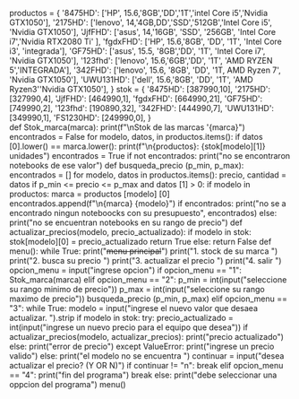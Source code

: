 productos = {
    '8475HD': ['HP', 15.6,'8GB','DD','1T','intel Core i5','Nvidia GTX1050'],
    '2175HD': ['lenovo', 14,'4GB,DD','SSD','512GB','Intel Core i5', 'Nvidia GTX1050'],
    'JjfFHD': ['asus', 14,'16GB', 'SSD', '256GB', 'Intel Core i7','Nvidia RTX2080 Ti' ],
    'fgdxFHD': ['HP', 15.6,'8GB', 'DD', '1T', 'Intel Core i3', 'integrada'],
    'GF75HD': ['asus', 15.5, '8GB','DD', '1T', 'Intel Core i7', 'Nvidia GTX1050'],
    '123fhd': ['lenovo', 15.6,'6GB','DD', '1T', 'AMD RYZEN 5','INTEGRADA'],
    '342FHD': ['lenovo', 15.6, '8GB', 'DD', '1T, AMD Ryzen 7', 'Nvidia GTX1050'],
    'UWU131HD': ['dell', 15.6,'8GB', 'DD', '1T', 'AMD Ryzen3''Nvidia GTX1050'],
}
stok = {
    '8475HD': [387990,10],
    '2175HD': [327990,4],
    'JjfFHD': [464990,1],
    'fgdxFHD': [664990,21],
    'GF75HD': [749990,2],
    '123fhd': [190890,32],
    '342FHD': [444990,7],
    'UWU131HD': [349990,1],
    'FS1230HD': [249990,0],
}       
def Stok_marca(marca):
    print(f"\nStok de las marcas '{marca}")
    encontrados = False
    for modelo, datos, in productos.items():
        if datos [0].lower() == marca.lower():
         print(f"\n{productos}: {stok[modelo][1]} unidades")
         encontrados = True 
    if not encontrados:
     print("no se encontraron notebooks de ese valor")
def busqueda_precio (p_min, p_max):
   encontrados = []
   for modelo, datos in productos.items():
      precio, cantidad = datos
      if p_min <= precio <= p_max and datos [1] > 0:
         if modelo in productos:
            marca = productos [modelo] [0]
            encontrados.append(f"\n{marca} {modelo}")
   if encontrados: 
    print("no se a encontrado ningun noteboocks con su presupuesto", encontrados)
   else:
      print("no se encuentran notebooks en su rango de precio")
def actualizar_precios(modelo, precio_actualizado):
   if modelo in stok:
      stok[modelo][0] = precio_actualizado 
      return True
   else:
      return False
def menu():
   while True:
      print("~~menu principal~~")
      print("1. stock de su marca ")
      print("2. busca su precio ")
      print("3. actualizar el precio ")
      print("4. salir ")
      opcion_menu = input("ingrese opcion")
      if opcion_menu == "1":
        Stok_marca(marca)
      elif opcion_menu == "2":
         p_min = int(input("seleccione su rango minimo de precio"))
         p_max = int(input("seleccione su rango maximo de precio"))
         busqueda_precio (p_min, p_max)
      elif opcion_menu == "3":
         while True:
            modelo = input("ingrese el nuevo valor que desaea actualizar. ").strip
            if modelo in stok:
               try:
                  precio_actualizado = int(input("ingrese un nuevo precio para el equipo que desea"))
                  if actualizar_precios(modelo, actualizar_precios):
                   print("precio actualizado")
                  else:
                     print("error de precio")
               except ValueError:
                  print("ingrese un precio valido")
            else:
               print("el modelo no se encuentra ")
               continuar = input("desea actualizar el precio? (Y OR N)")
               if continuar != "n":
                break
      elif opcion_menu == "4":
         print("fin del programa")
         break
      else:
         print("debe seleccionar una oppcion del programa")
menu()
                




